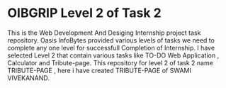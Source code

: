 # OIBGRIP Level 2 of Task 2
This is the Web Development And Desiging Internship project task repository.
Oasis InfoBytes provided various levels of tasks we need to complete any one level for successfull  Completion of Internship.
I have selected Level 2 that contain various tasks like TO-DO Web Application , Calculator and Tribute-page. 
This repository for level 2 of task 2 name TRIBUTE-PAGE , here i have created TRIBUTE-PAGE of SWAMI VIVEKANAND. 
